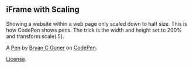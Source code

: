 iFrame with Scaling
-------------------
Showing a website within a web page only scaled down to half size. This is how CodePen shows pens. The trick is the width and height set to 200% and transform:scale(.5).

A [Pen](https://codepen.io/bgoonz/pen/NWaOdgp) by [Bryan C Guner](https://codepen.io/bgoonz) on [CodePen](https://codepen.io).

[License](https://codepen.io/bgoonz/pen/NWaOdgp/license).